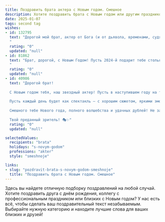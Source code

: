 ```yaml
---
title: Поздравить брата актера с Новым годом. Смешное
description: Хотите поздравить брата с Новым годом или другим праздником? Наш ИИ создаст незабываемое поздравление, а вы обязательно выделитесь среди других.  
date: 2025-01-07
tags: second tag
wishes:
- id: 132795
  text: "Дорогой мой брат, актер от Бога (и от дьявола, временами, судя по твоим ролям!), поздравляю с Новым годом! Желаю тебе в новом году ролей столь же ярких, сколько твоя игра на корпоративах, гонораров – как звёзд на небе, а поклонников – больше, чем у ёлки игрушек!  Пусть все твои премьеры будут триумфальными, а сцена – всегда полна благодарных зрителей (и не только зрителей!).  С Новым годом!
  "
  rating: "0"
  updated: "null"
- id: 81862
  text: "Брат, дорогой, с Новым Годом! Пусть 2024-й подарит тебе столько ролей, что ты забудешь, как жить без сцены, а гонорары станут настолько внушительными, что ты сможешь наконец-то купить себе ту самую машину, о которой мечтаешь!  😁 Пусть этот год будет невероятно ярким, полным смеха и оваций!
  "
  rating: "0"
  updated: "null"
- id: 40986
  text: "Дорогой брат!
  
  С Новым годом тебя, наш звездный актер! Пусть в наступившем году на твоём жизненном подиуме будет больше аплодисментов, чем на киносъёмках! Желаю, чтобы юбки Дедушки Мороза не мешали тебе получать роль мечты, а Снегурочка не забыла про твои таланты – пусть задарит тебя новыми сценариями!
  
  Пусть каждый день будет как спектакль – с хорошим сюжетом, яркими эмоциями и, конечно, финальным взрывом смеха! Помни, что настоящая премьера всегда впереди, а в этом году главное – много ролей, счастья без дублирования и комплиментов от зрителей!
  
  Смешного тебе Нового года, полного волшебства и удачных дублей! Не забывай блистать!
  
  Твой преданный зритель! 🎭✨"
  rating: "0"
  updated: "null"

selectedValues:
  recipients: "brata"
  holidays: "s-novym-godom"
  professions: "akter"
  style: "smeshnoje"

links:
- slug: "pozdravit-brata-s-novym-godom-smeshnoje"
  title: "Поздравить брата с Новым годом. Смешное"
---
```


Здесь вы найдете отличную подборку поздравлений на любой случай.
Хотите поздравить друга с днём рождения, коллегу с профессиональным праздником или близких с Новым годом? У нас есть всё, чтобы сделать ваш поздравительный текст незабываемым. Выбирайте нужную категорию и находите лучшие слова для ваших близких и друзей!
